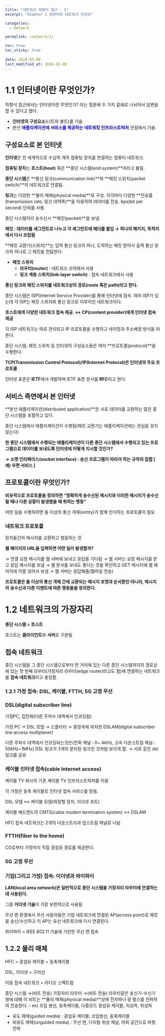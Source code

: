 ```yaml
---
title: "네트워크 하향식 접근 - 1"
excerpt: "Chapter 1 컴퓨터와 네트워크 인터넷"

categories:
  - Network

permalink: /network/1/

toc: true
toc_sticky: true
 
date: 2024-03-08
last_modified_at: 2024-03-08
---
```

# 1.1 인터넷이란 무엇인가?

하향식 접근에서는 인터넷이란 무엇인가? 라는 질문에 두 가지 갈래로 나뉘어서 답변을 할 수 있다고 했다.

- **인터넷의 구성요소**(너트와 볼트)를 기술
- 분산 <span style="color:blue">**애플리케이션에 서비스를 제공하는 네트워킹 인프라스트럭처**</span> 관점에서 기술.

## 구성요소로 본 인터넷

**인터넷**은 전 세계적으로 수십억 개의 컴퓨팅 장치를 연결하는 컴퓨터 네트워크.

**컴퓨팅 장치**는 **호스트(host)** 혹은 **종단 시스템(end system)**이라고 불림.

**종단 시스템**은 **통신 링크(communication link)**와 **패킷 스위치(packet switch)**의 네트워크로 연결됨.

**링크**는 다양한 **물리 매체(physical media)**로 구성. 각각마다 다양한 **전송률(transmission rate, 링크 대역폭)**을 이용하여 데이터를 전송. bps(bit per second) 단위를 사용.

종단 시스템끼리 송수신시 **패킷(packet)**을 보냄.

**패킷 : 데이터를 세그먼트로 나누고 각 세그먼트에 헤더를 붙임 → 하나의 패키지, 목적지에서 다시 조립됨**

**패킷 교환기(스위치)**는 입력 통신 링크의 하나, 도착하는 패킷 받아서 출력 통신 링크의 하나로 그 패킷을 전달한다.

- **패킷 스위치**
    - **라우터(router)** : 네트워크 코어에서 사용
    - **링크 계층 스위치(link-layer switch)** : 접속 네트워크에서 사용

**통신 링크와 패킷 스위치를 네트워크상의 경로(route 혹은 path)라고 한다.**

종단 시스템은 ISP(Internet Service Provider)를 통해 인터넷에 접속. 여러 ISP가 있는데 각 ISP는 패킷 스위치와 통신 링크로 이루어진 네트워크이다.

**호스트에게 다양한 네트워크 접속 제공. ↔ CP(content provider)에게 인터넷 접속 제공**

각 ISP 네트워크는 따로 관리되고 IP 프로토콜을 수행하고 네이밍과 주소배정 방식을 따른다.

종단 시스템, 패킷 스위치 등 인터넷의 구성요소들은 여러 **프로토콜(protocol)**을 수행한다.

**TCP(Transmission Control Protocol)/IP(Internet Protocol)은 인터넷의 주요 프로토콜**

인터넷 표준은 **IETF**에서 개발하며 IETF 표준 문서를 **RFC**라고 한다.

## 서비스 측면에서 본 인터넷

**분산 애플리케이션(distributed application)**은 서로 데이터를 교환하는 많은 종단 시스템을 포함하고 있다.

종단 시스템에서 애플리케이션이 수행됨(패킷 교환기는 애플리케이션에는 관심을 갖지 않는다)

**한 종단 시스템에서 수행되는 애플리케이션이 다른 종단 시스템에서 수행되고 있는 프로그램으로 데이터를 보내도록 인터넷에 어떻게 지시할 것인가?**

**→ 소켓 인터페이스(socket interface) : 송신 프로그램이 따라야 하는 규칙의 집합 [ 예) 우편 서비스 ]**

## 프로토콜이란 무엇인가?

**비유적으로 프로토콜을 정의하면 “명확하게 송수신된 메시지와 이러한 메시지가 송수신될 때나 다른 상황이 발생했을 때 취하는 행동”**

어떤 일을 수행하려면 둘 이상의 통신 개체(entity)가 함께 인식하는 프로토콜이 필요

### 네트워크 프로토콜

장치들간의 메시지를 교환하고 행동하는 것

**웹 페이지의 URL을 입력하면 어떤 일이 발생할까?**

→ 연결 요청 메시지를 웹 서버에 보내고 응답을 기다림 → 웹 서버는 요청 메시지를 받고 응답 메시지를 보냄 → 웹 문서를 보내도 좋다는 것을 확인하고 GET 메시지에 웹 페이지에 이름 넣어서 보냄 → 웹 서버는 응답해줌(웹파일 전송)

**프로토콜은 둘 이상의 통신 개체 간에 교환되는 메시지 포맷과 순서뿐만 아니라, 메시지의 송수신과 다른 이벤트에 따른 행동들을 정의한다.**

# 1.2 네트워크의 가장자리

**종단 시스템 = 호스트**

호스트는 **클라이언트**와 **서버**로 구분됨

## 접속 네트워크

종단 시스템을 그 종단 시스템으로부터 먼 거리에 있는 다른 종단 시스템까지의 경로상에 있는 첫 번째 라우터(가장자리 라우터(edge router)라고도 함)에 연결하는 네트워크를 **접속 네트워크**라고 총칭함.

### 1.2.1 가정 접속: DSL, 케이블, FTTH, 5G 고정 무선

### DSL(digital subscriber line)

가정PC, 집전화(다른 주파수 대역에서 인코딩됨)

가정 PC → DSL 모뎀 → 스플리터 → 중앙국에 위치한 DSLAM(digital subscriber line access multiplexer)

다른 주파수 대역에서 인코딩되는것은(전화 채널 : 0~ 4kHz, 고속 다운스트림 채널 : 50kHz~1MHz) DSL 링크가 3개의 분리된 링크인 것처럼 보이게 함. → 서로 같은 dsl 링크를 공유

### 케이블 인터넷 접속(cable Internet access)

케이블 TV 회사의 기존 케이블 TV 인프라스트럭처를 이용

각 가정은 동축 케이블로 인터넷 접속 서비스를 받음.

DSL 모뎀 ↔ 케이블 모뎀(외장형 장치, 이더넷 포트)

케이블 헤드엔드의 CMTS(cable modem termination system) ↔ DSLAM

HFC 접속 네트워크는 2개의 다운스트리과 업스트림 채널로 나뉨

### FTTH(fiber to the home)

CO로부터 가정까지 직접 광섬유 경로를 제공한다.

### 5G 고정 무선

### 기업(그리고 가정) 접속: 이더넷과 와이파이

**LAN(local area network)은 일반적으로 종단 시스템을 가장자리 라우터에 연결하는 데 사용된다.**

그중 **이더넷 기술**이 가장 보편적으로 사용됨

무선 랜 환경에서 무선 사용자들은 기업 네트워크에 연결된 AP(access point)로 패킷을 송신/수신하고 이 AP는 유선 네트워크에 다시 연결된다.

와이파이 = IEEE 802.11 기술에 기반한 무선 랜 접속

## 1.2.2 물리 매체

HFC = 광섬유 케이블 + 동축케이블

DSL, 이더넷 = 구리선

이동 접속 네트워크 = 라디오 스펙트럼

종단 시스템 →(비트 전송) 가장자리 라우터 →(비트 전송) 라우터같은 송신기-수신기 쌍에 대해 이 비트는 **물리 매체(physical media)**상에 전자파나 광 펄스를 전파하여 전송한다. - ex) 꼬임 쌍선, 동축케이블, 다중모드 광섬유 케이블, 지상파, 위성파

- 유도 매체(guided media) : 광섬유 케이블, 꼬임쌍선, 동축케이블
- 비유도 매체(unguided media) : 무선 랜, 디지털 위성 채널, 야외 공간으로 파형 전파